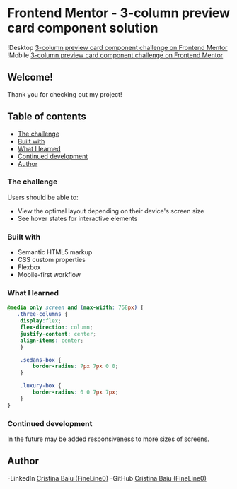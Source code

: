 # Frontend Mentor - 3-column preview card component solution

!Desktop [3-column preview card component challenge on Frontend Mentor](./images/taskscreeenshot-desktop.png)
!Mobile [3-column preview card component challenge on Frontend Mentor](./images/taskscreeenshot-mobile.png)

## Welcome! 
Thank you for checking out my project!

## Table of contents
- [The challenge](#the-challenge)
- [Built with](#built-with)
- [What I learned](#what-i-learned)
- [Continued development](#continued-development)
- [Author](#author)


### The challenge

Users should be able to:

- View the optimal layout depending on their device's screen size
- See hover states for interactive elements

### Built with

- Semantic HTML5 markup
- CSS custom properties
- Flexbox
- Mobile-first workflow

### What I learned

```css
@media only screen and (max-width: 768px) {
   .three-columns {
    display:flex;
    flex-direction: column;
    justify-content: center;
    align-items: center;
    }

    .sedans-box {
        border-radius: 7px 7px 0 0;
    }

    .luxury-box {
        border-radius: 0 0 7px 7px;
    }
}
```

### Continued development
In the future may be added responsiveness to more sizes of screens.

## Author

-LinkedIn [Cristina Baiu (FineLine0)](https://www.linkedin.com/in/cristinabaiu01/)
-GitHub [Cristina Baiu (FineLine0)](https://github.com/FineLine01)
